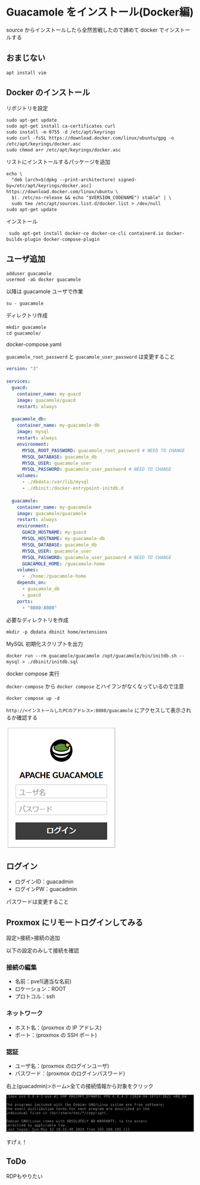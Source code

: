 # Guacamole をインストール(Docker編)

source からインストールしたら全然苦戦したので諦めて docker でインストールする

## おまじない
```shell
apt install vim
```

## Docker のインストール

リポジトリを設定

```shell
sudo apt-get update
sudo apt-get install ca-certificates curl
sudo install -m 0755 -d /etc/apt/keyrings
sudo curl -fsSL https://download.docker.com/linux/ubuntu/gpg -o /etc/apt/keyrings/docker.asc
sudo chmod a+r /etc/apt/keyrings/docker.asc
```

リストにインストールするパッケージを追加

```shell
echo \
  "deb [arch=$(dpkg --print-architecture) signed-by=/etc/apt/keyrings/docker.asc] https://download.docker.com/linux/ubuntu \
  $(. /etc/os-release && echo "$VERSION_CODENAME") stable" | \
  sudo tee /etc/apt/sources.list.d/docker.list > /dev/null
sudo apt-get update
```

インストール

```shell
 sudo apt-get install docker-ce docker-ce-cli containerd.io docker-buildx-plugin docker-compose-plugin
```

## ユーザ追加

```shell
adduser guacamole
usermod -aG docker guacamole
```

以降は guacamole ユーザで作業

```shell
su - guacamole
```

ディレクトリ作成

```shell
mkdir guacamole
cd guacamole/
```
docker-compose.yaml

`guacamole_root_password` と `guacamole_user_password` は変更すること

```yaml
version: "3"

services:
  guacd:
    container_name: my-guacd
    image: guacamole/guacd
    restart: always

  guacamole_db:
    container_name: my-guacamole-db
    image: mysql
    restart: always
    environment:
      MYSQL_ROOT_PASSWORD: guacamole_root_password # NEED TO CHANGE
      MYSQL_DATABASE: guacamole_db
      MYSQL_USER: guacamole_user
      MYSQL_PASSWORD: guacamole_user_password # NEED TO CHANGE
    volumes:
      - ./dbdata:/var/lib/mysql
      - ./dbinit:/docker-entrypoint-initdb.d

  guacamole:
    container_name: my-guacamole
    image: guacamole/guacamole
    restart: always
    environment:
      GUACD_HOSTNAME: my-guacd
      MYSQL_HOSTNAME: my-guacamole-db
      MYSQL_DATABASE: guacamole_db
      MYSQL_USER: guacamole_user
      MYSQL_PASSWORD: guacamole_user_password # NEED TO CHANGE
      GUACAMOLE_HOME: /guacamole-home
    volumes:
      - ./home:/guacamole-home
    depends_on:
      - guacamole_db
      - guacd
    ports:
      - "8080:8080"
```

必要なディレクトリを作成

```shell
mkdir -p dbdata dbinit home/extensions
```

MySQL 初期化スクリプトを出力

```shell
docker run --rm guacamole/guacamole /opt/guacamole/bin/initdb.sh --mysql > ./dbinit/initdb.sql
```

docker compose 実行

`docker-compose` から `docker compose` とハイフンがなくなっているので注意

```shell
docker compose up -d
```

`http://<インストールしたPCのアドレス>:8080/guacamole` にアクセスして表示されるか確認する

![](img/guacamole_start.png)

## ログイン

- ログインID：guacadmin
- ログインPW：guacadmin

パスワードは変更すること

## Proxmox にリモートログインしてみる

設定>接続>接続の追加

以下の設定のみして接続を確認

### 接続の編集

- 名前：pve1(適当な名前)
- ロケーション：ROOT
- プロトコル：ssh

### ネットワーク
- ホスト名：(proxmox の IP アドレス)
- ポート：(proxmox の SSH ポート)

### 認証
- ユーザ名：(proxmox のログインユーザ)
- パスワード：(proxmox のログインパスワード)

右上(guacadmin)>ホーム>全ての接続情報から対象をクリック

![](./img/guacamole_ssh.png)

すげぇ！

## ToDo

RDPもやりたい

